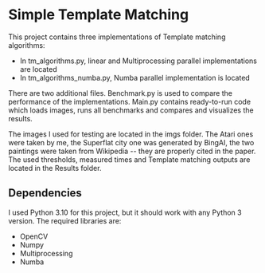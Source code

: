 # Simple Template Matching
This project contains three implementations of Template matching algorithms:

- In tm_algorithms.py, linear and Multiprocessing parallel implementations are located
- In tm_algorithms_numba.py, Numba parallel implementation is located

There are two additional files. Benchmark.py is used to compare the performance of the implementations. Main.py contains
ready-to-run code which loads images, runs all benchmarks and compares and visualizes the results.

The images I used for testing are located in the imgs folder. The Atari ones were taken by me, the Superflat city one
was generated by BingAI, the two paintings were taken from Wikipedia -- they are properly cited in the paper. The 
used thresholds, measured times and Template matching outputs are located in the Results folder.

## Dependencies
I used Python 3.10 for this project, but it should work with any Python 3 version. The required libraries are:

- OpenCV
- Numpy
- Multiprocessing
- Numba
